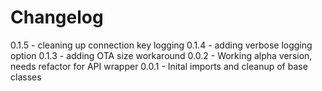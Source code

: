 

Changelog
=========

0.1.5 - cleaning up connection key logging
0.1.4 - adding verbose logging option
0.1.3 - adding OTA size workaround
0.0.2 - Working alpha version, needs refactor for API wrapper
0.0.1 - Inital imports and cleanup of base classes